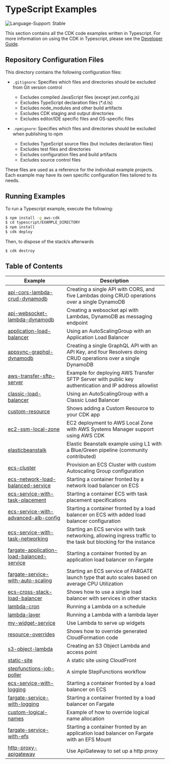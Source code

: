 # TypeScript Examples

![Language-Support: Stable](https://img.shields.io/badge/language--support-stable-success.svg?style=for-the-badge)

This section contains all the CDK code examples written in Typescript. For more information on using the CDK in Typescript, please see the [Developer Guide](https://docs.aws.amazon.com/cdk/latest/guide/work-with-cdk-typescript.html).

## Repository Configuration Files

This directory contains the following configuration files:

- `.gitignore`: Specifies which files and directories should be excluded from Git version control
  - Excludes compiled JavaScript files (except jest.config.js)
  - Excludes TypeScript declaration files (*.d.ts)
  - Excludes node_modules and other build artifacts
  - Excludes CDK staging and output directories
  - Excludes editor/IDE specific files and OS-specific files

- `.npmignore`: Specifies which files and directories should be excluded when publishing to npm
  - Excludes TypeScript source files (but includes declaration files)
  - Excludes test files and directories
  - Excludes configuration files and build artifacts
  - Excludes source control files

These files are used as a reference for the individual example projects. Each example may have its own specific configuration files tailored to its needs.

## Running Examples

To run a Typescript example, execute the following:

```sh
$ npm install -g aws-cdk
$ cd typescript/EXAMPLE_DIRECTORY
$ npm install
$ cdk deploy
```

Then, to dispose of the stack/s afterwards

```
$ cdk destroy
```

## Table of Contents

| Example | Description |
|---------|-------------|
| [api-cors-lambda-crud-dynamodb](https://github.com/aws-samples/aws-cdk-examples/tree/master/typescript/api-cors-lambda-crud-dynamodb/) | Creating a single API with CORS, and five Lambdas doing CRUD operations over a single DynamoDB |
| [api-websocket-lambda-dynamodb](https://github.com/aws-samples/aws-cdk-examples/tree/master/typescript/api-websocket-lambda-dynamodb/) | Creating a websocket api with Lambdas, DynamoDB as messaging endpoint |
| [application-load-balancer](https://github.com/aws-samples/aws-cdk-examples/tree/master/typescript/application-load-balancer/) | Using an AutoScalingGroup with an Application Load Balancer |
| [appsync-graphql-dynamodb](https://github.com/aws-samples/aws-cdk-examples/tree/master/typescript/appsync-graphql-dynamodb/) | Creating a single GraphQL API with an API Key, and four Resolvers doing CRUD operations over a single DynamoDB |
| [aws-transfer-sftp-server](https://github.com/aws-samples/aws-cdk-examples/tree/master/typescript/aws-transfer-sftp-server/) | Example for deploying AWS Transfer SFTP Server with public key authentication and IP address allowlist |
| [classic-load-balancer](https://github.com/aws-samples/aws-cdk-examples/tree/master/typescript/classic-load-balancer/) | Using an AutoScalingGroup with a Classic Load Balancer |
| [custom-resource](https://github.com/aws-samples/aws-cdk-examples/tree/master/typescript/custom-resource/) | Shows adding a Custom Resource to your CDK app |
| [ec2-ssm-local-zone](https://github.com/aws-samples/aws-cdk-examples/tree/master/typescript/ec2-ssm-local-zone/) | EC2 deployment to AWS Local Zone with AWS Systems Manager support using AWS CDK |
| [elasticbeanstalk](https://github.com/aws-samples/aws-cdk-examples/tree/master/typescript/elasticbeanstalk/) | Elastic Beanstalk example using L1 with a Blue/Green pipeline (community contributed) |
| [ecs-cluster](https://github.com/aws-samples/aws-cdk-examples/tree/master/typescript/ecs/cluster/) | Provision an ECS Cluster with custom Autoscaling Group configuration |
| [ecs-network-load-balanced-service](https://github.com/aws-samples/aws-cdk-examples/tree/master/typescript/ecs/ecs-network-load-balanced-service/) | Starting a container fronted by a network load balancer on ECS |
| [ecs-service-with-task-placement](https://github.com/aws-samples/aws-cdk-examples/tree/master/typescript/ecs/ecs-service-with-task-placement/) | Starting a container ECS with task placement specifications |
| [ecs-service-with-advanced-alb-config](https://github.com/aws-samples/aws-cdk-examples/tree/master/typescript/ecs/ecs-service-with-advanced-alb-config/) | Starting a container fronted by a load balancer on ECS with added load balancer configuration |
| [ecs-service-with-task-networking](https://github.com/aws-samples/aws-cdk-examples/tree/master/typescript/ecs/ecs-service-with-task-networking/) | Starting an ECS service with task networking, allowing ingress traffic to the task but blocking for the instance |
| [fargate-application-load-balanced-service](https://github.com/aws-samples/aws-cdk-examples/tree/master/typescript/ecs/fargate-application-load-balanced-service/) | Starting a container fronted by an application load balancer on Fargate |
| [fargate-service-with-auto-scaling](https://github.com/aws-samples/aws-cdk-examples/tree/master/typescript/ecs/fargate-service-with-auto-scaling/) | Starting an ECS service of FARGATE launch type that auto scales based on average CPU Utilization |
| [ecs-cross-stack-load-balancer](https://github.com/aws-samples/aws-cdk-examples/tree/master/typescript/ecs/cross-stack-load-balancer/) | Shows how to use a single load balancer with services in other stacks |
| [lambda-cron](https://github.com/aws-samples/aws-cdk-examples/tree/master/typescript/lambda-cron/) | Running a Lambda on a schedule |
| [lambda-layer](https://github.com/aws-samples/aws-cdk-examples/tree/master/typescript/lambda-layer/) | Running a Lambda with a lambda layer |
| [my-widget-service](https://github.com/aws-samples/aws-cdk-examples/tree/master/typescript/my-widget-service/) | Use Lambda to serve up widgets |
| [resource-overrides](https://github.com/aws-samples/aws-cdk-examples/tree/master/typescript/resource-overrides/) | Shows how to override generated CloudFormation code |
| [s3-object-lambda](https://github.com/aws-samples/aws-cdk-examples/tree/master/typescript/s3-object-lambda/) | Creating an S3 Object Lambda and access point |
| [static-site](https://github.com/aws-samples/aws-cdk-examples/tree/master/typescript/static-site/) | A static site using CloudFront |
| [stepfunctions-job-poller](https://github.com/aws-samples/aws-cdk-examples/tree/master/typescript/stepfunctions-job-poller/) | A simple StepFunctions workflow |
| [ecs-service-with-logging](https://github.com/aws-samples/aws-cdk-examples/tree/master/typescript/ecs/ecs-service-with-logging/) | Starting a container fronted by a load balancer on ECS |
| [fargate-service-with-logging](https://github.com/aws-samples/aws-cdk-examples/tree/master/typescript/ecs/fargate-service-with-logging/) | Starting a container fronted by a load balancer on Fargate |
| [custom-logical-names](https://github.com/aws-samples/aws-cdk-examples/tree/master/typescript/custom-logical-names/) | Example of how to override logical name allocation |
| [fargate-service-with-efs](https://github.com/aws-samples/aws-cdk-examples/tree/master/typescript/ecs/fargate-service-with-efs/) | Starting a container fronted by an application load balancer on Fargate with an EFS Mount |
| [http-proxy-apigateway](https://github.com/aws-samples/aws-cdk-examples/tree/master/typescript/http-proxy-apigateway/) | Use ApiGateway to set up a http proxy |
